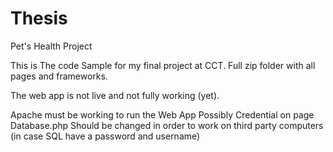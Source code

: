 # Thesis
Pet's Health Project

This is The code Sample for my final project at CCT.
Full zip folder with all pages and frameworks.


The web app is not live and not fully working (yet).

Apache must be working to run the Web App
Possibly Credential on page Database.php Should be changed in order to work on third party computers 
(in case SQL have a password and username)
